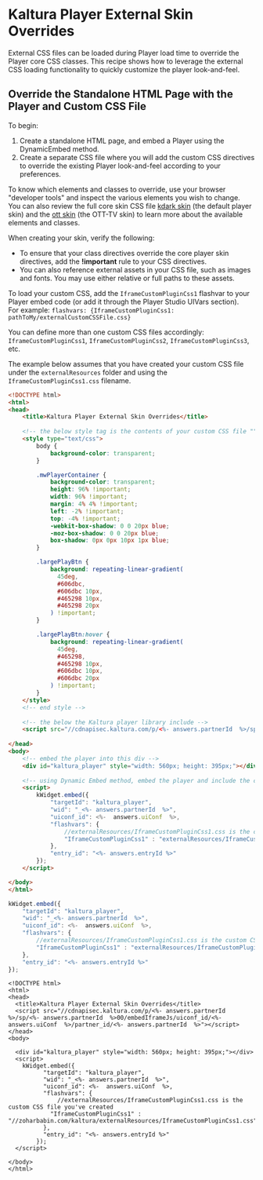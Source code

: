 <!--METADATA
{
  "icon": "eye",
  "sortOrder": 500,
  "tags": [
    "look & feel",
    "customization",
    "player",
    "design",
    "css",
    "skin",
    "theme",
    "template",
    "media"
  ],
  "keywords": [
    "IframeCustomPluginCss1",
    "look & feel",
    "customization",
    "player",
    "design",
    "css",
    "skin",
    "theme",
    "template"
  ]
}
-->

# Kaltura Player External Skin Overrides
External CSS files can be loaded during Player load time to override the Player core CSS classes. This recipe shows how to leverage the external CSS loading functionality to quickly customize the player look-and-feel.

## Override the Standalone HTML Page with the Player and Custom CSS  File
To begin:
1.  Create a standalone HTML page, and embed a Player using the DynamicEmbed method.
2. Create a separate CSS file where you will add the custom CSS directives to override the existing Player look-and-feel according to your preferences.

To know which elements and classes to override, use your browser "developer tools" and inspect the various elements you wish to change.  
You can also review the full core skin CSS file [kdark skin](https://github.com/kaltura/mwEmbed/blob/master/skins/kdark/css/layout.css) (the default player skin) and the [ott skin](https://github.com/kaltura/mwEmbed/blob/master/skins/ott/css/layout.css) (the OTT-TV skin) to learn more about the available elements and classes.

When creating your skin, verify the following:
* To ensure that your class directives override the core player skin directives, add the **!important** rule to your CSS directives.  
* You can also reference external assets in your CSS file, such as images and fonts. You may use either relative or full paths to these assets.  

To load your custom CSS, add the ```IframeCustomPluginCss1``` flashvar to your Player embed code (or add it through the Player Studio UIVars section).  
For example: ```flashvars: {IframeCustomPluginCss1: pathToMy/externalCustomCSSFile.css}```  

You can define more than one custom CSS files accordingly: ```IframeCustomPluginCss1```, ```IframeCustomPluginCss2```, ```IframeCustomPluginCss3```, etc.  

The example below assumes that you have created your custom CSS file under the ```externalResources``` folder and using the ```IframeCustomPluginCss1.css``` filename.

<!--APICALL
{
  "method": "get",
  "path": "/service/media/action/get",
  "parameters": [
    {
      "custom": true,
      "name": "entryId",
      "type": "string",
      "dynamicEnum": {
        "parameters": [
          {
            "name": "filter[orderBy]",
            "value": "-createdAt"
          }
        ],
        "path": "/service/media/action/list",
        "method": "get",
        "array": "objects",
        "value": "id",
        "label": "name"
      }
    },
    {
      "custom": true,
      "name": "uiConf",
      "type": "string",
      "dynamicEnum": {
        "parameters": [
          {
            "name": "filter[objTypeEqual]",
            "value": 1
          },
          {
            "name": "filter[tagsMultiLikeAnd]",
            "value": "html5studio"
          },
          {
            "name": "filter[orderBy]",
            "value": "-createdAt"
          }
        ],
        "path": "/service/uiconf/action/list",
        "method": "get",
        "array": "objects",
        "value": "id",
        "label": "name"
      }
    }
  ]
}
-->
```html
<!DOCTYPE html>
<html>
<head>
	<title>Kaltura Player External Skin Overrides</title>
	
	<!-- the below style tag is the contents of your custom CSS file "" -- this is just for reference example, in your example it will be in the css file, not inside the embedding page -->
	<style type="text/css">
		body {
			background-color: transparent;
		}

		.mwPlayerContainer {
			background-color: transparent;
			height: 96% !important;
			width: 96% !important;
			margin: 4% 4% !important;
			left: -2% !important;
			top: -4% !important;
			-webkit-box-shadow: 0 0 20px blue;
			-moz-box-shadow: 0 0 20px blue;
			box-shadow: 0px 0px 10px 1px blue;
		}

		.largePlayBtn {
			background: repeating-linear-gradient(
			  45deg,
			  #606dbc,
			  #606dbc 10px,
			  #465298 10px,
			  #465298 20px
			) !important;
		}

		.largePlayBtn:hover {
			background: repeating-linear-gradient(
			  45deg,
			  #465298,
			  #465298 10px,
			  #606dbc 10px,
			  #606dbc 20px
			) !important;
		}
	</style>
	<!-- end style -->
	
	<!-- the below the Kaltura player library include -->
	<script src="//cdnapisec.kaltura.com/p/<%- answers.partnerId  %>/sp/<%- answers.partnerId  %>00/embedIframeJs/uiconf_id/<%-  answers.uiConf  %>/partner_id/<%- answers.partnerId  %>"></script>
	
</head>
<body>
    <!-- embed the player into this div -->
	<div id="kaltura_player" style="width: 560px; height: 395px;"></div>
	
	<!-- using Dynamic Embed method, embed the player and include the custom CSS file: -->
	<script>
		kWidget.embed({
        	"targetId": "kaltura_player",
        	"wid": "_<%- answers.partnerId  %>",
        	"uiconf_id": <%-  answers.uiConf  %>,
        	"flashvars": {
        	    //externalResources/IframeCustomPluginCss1.css is the custom CSS file you've created
        		"IframeCustomPluginCss1" : "externalResources/IframeCustomPluginCss1.css"
        	},
        	"entry_id": "<%- answers.entryId %>"
        });
	</script>

</body>
</html>
```
```javascript
kWidget.embed({
	"targetId": "kaltura_player",
	"wid": "_<%- answers.partnerId  %>",
	"uiconf_id": <%-  answers.uiConf  %>,
	"flashvars": {
	    //externalResources/IframeCustomPluginCss1.css is the custom CSS file you've created
		"IframeCustomPluginCss1" : "externalResources/IframeCustomPluginCss1.css"
	},
	"entry_id": "<%- answers.entryId %>"
});
```
```demo
<!DOCTYPE html>
<html>
<head>
  <title>Kaltura Player External Skin Overrides</title>
  <script src="//cdnapisec.kaltura.com/p/<%- answers.partnerId  %>/sp/<%- answers.partnerId  %>00/embedIframeJs/uiconf_id/<%-  answers.uiConf  %>/partner_id/<%- answers.partnerId  %>"></script>
</head>
<body>

  <div id="kaltura_player" style="width: 560px; height: 395px;"></div>
  <script>
    kWidget.embed({
          "targetId": "kaltura_player",
          "wid": "_<%- answers.partnerId  %>",
          "uiconf_id": <%-  answers.uiConf  %>,
          "flashvars": {
              //externalResources/IframeCustomPluginCss1.css is the custom CSS file you've created
            "IframeCustomPluginCss1" : "//zoharbabin.com/kaltura/externalResources/IframeCustomPluginCss1.css"
          },
          "entry_id": "<%- answers.entryId %>"
        });
  </script>

</body>
</html>
```